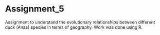 # Assignment_5

Assignment to understand the evolutionary relationships between different duck (Anas) species in terms of geography. Work was done using R.
